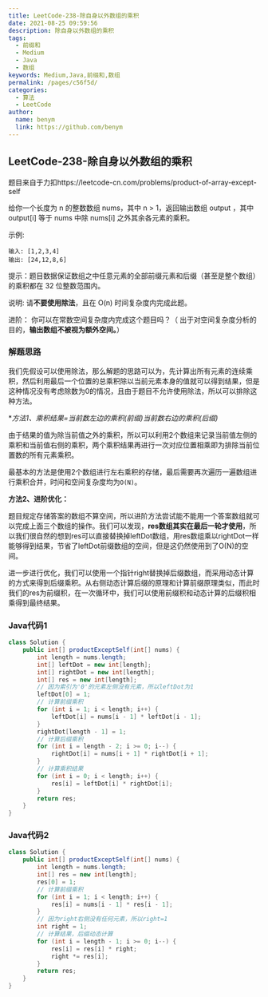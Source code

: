 ```yaml
---
title: LeetCode-238-除自身以外数组的乘积
date: 2021-08-25 09:59:56
description: 除自身以外数组的乘积
tags: 
  - 前缀和
  - Medium
  - Java
  - 数组
keywords: Medium,Java,前缀和,数组
permalink: /pages/c56f5d/
categories: 
  - 算法
  - LeetCode
author: 
  name: benym
  link: https://github.com/benym
---
```


## LeetCode-238-除自身以外数组的乘积

题目来自于力扣https://leetcode-cn.com/problems/product-of-array-except-self

给你一个长度为 n 的整数数组 nums，其中 n > 1，返回输出数组 output ，其中 output[i] 等于 nums 中除 nums[i] 之外其余各元素的乘积。

示例:

```
输入: [1,2,3,4]
输出: [24,12,8,6]
```


提示：题目数据保证数组之中任意元素的全部前缀元素和后缀（甚至是整个数组）的乘积都在 32 位整数范围内。

说明: 请**不要使用除法**，且在 O(n) 时间复杂度内完成此题。

进阶：
你可以在常数空间复杂度内完成这个题目吗？（ 出于对空间复杂度分析的目的，**输出数组不被视为额外空间。**）

 <!--more-->

### 解题思路

我们先假设可以使用除法，那么解题的思路可以为，先计算出所有元素的连续乘积，然后利用最后一个位置的总乘积除以当前元素本身的值就可以得到结果，但是这种情况没有考虑除数为0的情况，且由于题目不允许使用除法，所以可以排除这种方法。

**方法1、乘积结果=当前数左边的乘积(前缀)*当前数右边的乘积(后缀)**

由于结果的值为除当前值之外的乘积，所以可以利用2个数组来记录当前值左侧的乘积和当前值右侧的乘积，两个乘积结果再进行一次对应位置相乘即为排除当前位置数的所有元素乘积。

最基本的方法是使用2个数组进行左右乘积的存储，最后需要再次遍历一遍数组进行乘积合并，时间和空间复杂度均为`O(N)`。

**方法2、进阶优化：**

题目规定存储答案的数组不算空间，所以进阶方法尝试能不能用一个答案数组就可以完成上面三个数组的操作。我们可以发现，**res数组其实在最后一轮才使用**，所以我们很自然的想到res可以直接替换掉leftDot数组，用res数组乘以rightDot一样能够得到结果，节省了leftDot前缀数组的空间，但是这仍然使用到了O(N)的空间。

进一步进行优化，我们可以使用一个指针right替换掉后缀数组，而采用动态计算的方式来得到后缀乘积。从右侧动态计算后缀的原理和计算前缀原理类似，而此时我们的res为前缀积，在一次循环中，我们可以使用前缀积和动态计算的后缀积相乘得到最终结果。

### Java代码1

```java
class Solution {
    public int[] productExceptSelf(int[] nums) {
        int length = nums.length;
        int[] leftDot = new int[length];
        int[] rightDot = new int[length];
        int[] res = new int[length];
      	// 因为索引为'0'的元素左侧没有元素，所以leftDot为1
        leftDot[0] = 1;
        // 计算前缀乘积
        for (int i = 1; i < length; i++) {
            leftDot[i] = nums[i - 1] * leftDot[i - 1];
        }
        rightDot[length - 1] = 1;
        // 计算后缀乘积
        for (int i = length - 2; i >= 0; i--) {
            rightDot[i] = nums[i + 1] * rightDot[i + 1];
        }
        // 计算乘积结果
        for (int i = 0; i < length; i++) {
            res[i] = leftDot[i] * rightDot[i];
        }
        return res;
    }
}
```

### Java代码2

```java
class Solution {
    public int[] productExceptSelf(int[] nums) {
        int length = nums.length;
        int[] res = new int[length];
        res[0] = 1;
        // 计算前缀乘积
        for (int i = 1; i < length; i++) {
            res[i] = nums[i - 1] * res[i - 1];
        }
        // 因为right右侧没有任何元素，所以right=1
        int right = 1;
        // 计算结果，后缀动态计算
        for (int i = length - 1; i >= 0; i--) {
            res[i] = res[i] * right;
            right *= res[i];
        }
        return res;
    }
}
```
